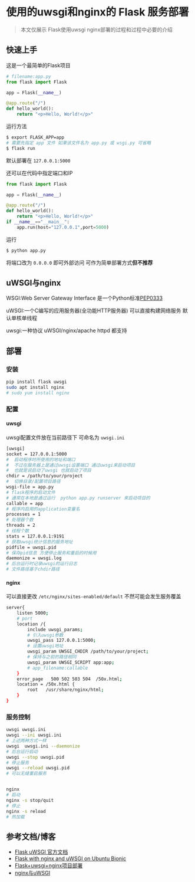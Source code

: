 # 使用的uwsgi和nginx的 Flask 服务部署

> 本文仅展示 Flask使用uwsgi nginx部署的过程和过程中必要的介绍

## 快速上手

这是一个最简单的Flask项目

```python
# filename:app.py
from flask import Flask

app = Flask(__name__)

@app.route("/")
def hello_world():
    return "<p>Hello, World!</p>"
```

运行方法

```bash
$ export FLASK_APP=app
# 需要先指定 app 文件 如果该文件名为 app.py 或 wsgi.py 可省略
$ flask run
```

默认部署在 `127.0.0.1:5000`

还可以在代码中指定端口和IP

```python
from flask import Flask

app = Flask(__name__)

@app.route("/")
def hello_world():
    return "<p>Hello, World!</p>"
if __name__=="__main__":
    app.run(host="127.0.0.1",port=5000)
```

运行
```bash
$ python app.py
```

将端口改为 `0.0.0.0` 即可外部访问 可作为简单部署方式**但不推荐**

## uWSGI与nginx

WSGI:Web Server Gateway Interface 是一个Python标准[PEP0333](https://www.python.org/dev/peps/pep-0333/)

uWSGI:一个C编写的应用服务器(全功能HTTP服务器) 可以直接构建网络服务 默认单核单线程

uwsgi:一种协议 uWSGI/nginx/apache httpd 都支持

## 部署

### 安装

```bash
pip install flask uwsgi
sudo apt install nginx
# sudo yum install nginx
```

### 配置

#### uwsgi

uwsgi配置文件放在当前路径下 可命名为 `uwsgi.ini`

```bash
[uwsgi] 
socket = 127.0.0.1:5000
#  启动程序时所使用的地址和端口
#  不过在服务器上是通过uwsgi设置端口 通过uwsgi来启动项目
#  也就是说启动了uwsgi 也就启动了项目
chdir = /path/to/your/project
#  切换目录/配置项目路径
wsgi-file = app.py
# flask程序的启动文件
# 通常在本地是通过运行  python app.py runserver 来启动项目的
callable = app
# 程序内启用的application变量名
processes = 1
# 处理器个数
threads = 2
# 线程个数
stats = 127.0.0.1:9191
# 获取uwsgi统计信息的服务地址
pidfile = uwsgi.pid
# 保存pid信息 方便停止服务和重启的时候用
daemonize = uwsgi.log
# 后台运行时记录uwsgi的运行日志
# 文件路径基于chdir路径
```

#### nginx

可以直接更改 `/etc/nginx/sites-enabled/default` 不然可能会发生服务覆盖

```bash
server{
    listen 5000;
    # port
    location /{
        include uwsgi_params;
        # 引入uwsgi参数
        uwsgi_pass 127.0.0.1:5000;
        # 设置uwsgi地址
        uwsgi_param UWSGI_CHDIR /path/to/your/project;
        # 保持与之前的路径相同
        uwsgi_param UWSGI_SCRIPT app:app;
        # app_filename:callable
    }
    error_page   500 502 503 504  /50x.html;
    location = /50x.html {
        root   /usr/share/nginx/html;
    }
}
```

### 服务控制

```bash
uwsgi uwsgi.ini
uwsgi --ini uwsgi.ini
# 上述两种方式一样
uwsgi  uwsgi.ini --daemonize
# 后台运行启动
uwsgi --stop uwsgi.pid
# 停止服务
uwsgi --reload uwsgi.pid
# 可以无缝重启服务


nginx
# 启动
nginx -s stop/quit
# 停止
nginx -s reload
# 热加载
```

## 参考文档/博客

- [Flask uWSGI 官方文档](https://flask.palletsprojects.com/en/2.0.x/deploying/uwsgi/)
- [Flask with nginx and uWSGI on Ubuntu Bionic](https://www.digitalocean.com/community/tutorials/how-to-serve-flask-applications-with-uswgi-and-nginx-on-ubuntu-18-04)
- [Flask+uwsgi+nginx项目部署](https://blog.csdn.net/hit0803107/article/details/53264066)
- [nginx与uWSGI](https://blog.csdn.net/dqchouyang/article/details/81639788)